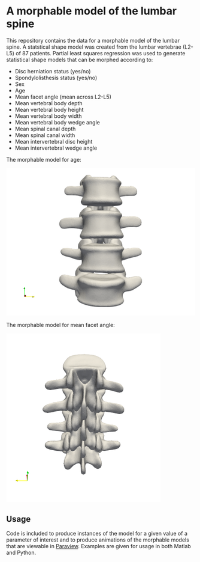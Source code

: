 # A morphable model of the lumbar spine

This repository contains the data for a morphable model of the lumbar spine. A statstical shape model was created from the lumbar vertebrae (L2-L5) of 87 patients. Partial least squares regression was used to generate statistical shape models that can be morphed according to:
- Disc herniation status (yes/no)
- Spondylolisthesis status (yes/no)
- Sex 
- Age
- Mean facet angle (mean across L2-L5)
- Mean vertebral body depth
- Mean vertebral body height
- Mean vertebral body width
- Mean vertebral body wedge angle
- Mean spinal canal depth 
- Mean spinal canal width
- Mean intervertebral disc height
- Mean intervertebral wedge angle

The morphable model for age: 

![Morphable Age Model](/images/ApproxAge.gif)

The morphable model for mean facet angle:

![Morphable Age Model](/images/meanFacetAngle.gif)

## Usage

Code is included to produce instances of the model for a given value of a parameter of interest and to produce animations of the morphable models that are viewable in [Paraview](https://www.paraview.org/). Examples are given for usage in both Matlab and Python.
